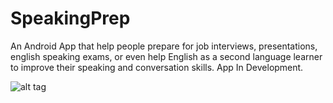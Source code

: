 # SpeakingPrep
An Android App that help people prepare for job interviews, presentations, english speaking exams, or even help English as a second language learner to improve their speaking and conversation skills. App In Development.

![alt tag](http://i.imgur.com/GBm0QAzl.png)
